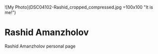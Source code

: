 ![My Photo](DSC04102-Rashid_cropped_compressed.jpg =100x100 "It is me!")
# Rashid Amanzholov
Rashid Amanzholov personal page
